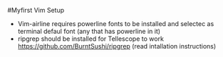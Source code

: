 

#Myfirst Vim Setup


* Vim-airline requires powerline fonts to be installed and selectec as terminal defaul font (any that has powerline in it)
* ripgrep should be installed for Tellescope to work https://github.com/BurntSushi/ripgrep (read intallation instructions)

